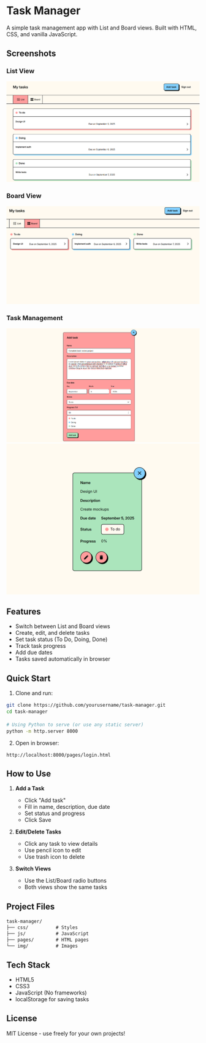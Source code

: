 # Task Manager

A simple task management app with List and Board views. Built with HTML, CSS, and vanilla JavaScript.

## Screenshots

### List View
![List View](screenshots/list-view.png)

### Board View
![Board View](screenshots/board-view.png)

### Task Management
![Adding a Task](screenshots/add-task.png)
![Task Details](screenshots/task-details.png)

## Features

- Switch between List and Board views
- Create, edit, and delete tasks
- Set task status (To Do, Doing, Done)
- Track task progress
- Add due dates
- Tasks saved automatically in browser

## Quick Start

1. Clone and run:
```bash
git clone https://github.com/yourusername/task-manager.git
cd task-manager

# Using Python to serve (or use any static server)
python -m http.server 8000
```

2. Open in browser:
```
http://localhost:8000/pages/login.html
```

## How to Use

1. **Add a Task**
   - Click "Add task"
   - Fill in name, description, due date
   - Set status and progress
   - Click Save

2. **Edit/Delete Tasks**
   - Click any task to view details
   - Use pencil icon to edit
   - Use trash icon to delete

3. **Switch Views**
   - Use the List/Board radio buttons
   - Both views show the same tasks

## Project Files

```
task-manager/
├── css/          # Styles
├── js/           # JavaScript
├── pages/        # HTML pages
└── img/          # Images
```

## Tech Stack

- HTML5
- CSS3
- JavaScript (No frameworks)
- localStorage for saving tasks

## License

MIT License - use freely for your own projects!